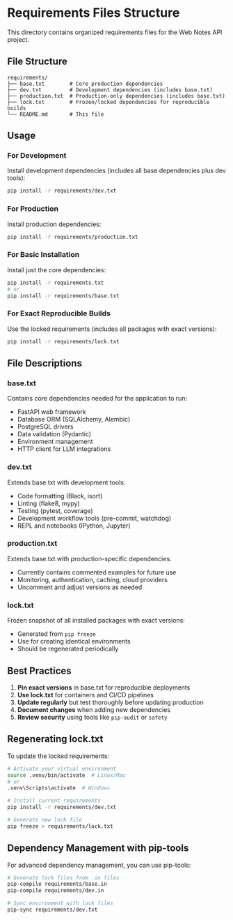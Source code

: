 # Requirements Files Structure

This directory contains organized requirements files for the Web Notes API project.

## File Structure

```
requirements/
├── base.txt        # Core production dependencies
├── dev.txt         # Development dependencies (includes base.txt)
├── production.txt  # Production-only dependencies (includes base.txt)
├── lock.txt        # Frozen/locked dependencies for reproducible builds
└── README.md       # This file
```

## Usage

### For Development
Install development dependencies (includes all base dependencies plus dev tools):
```bash
pip install -r requirements/dev.txt
```

### For Production
Install production dependencies:
```bash
pip install -r requirements/production.txt
```

### For Basic Installation
Install just the core dependencies:
```bash
pip install -r requirements.txt
# or
pip install -r requirements/base.txt
```

### For Exact Reproducible Builds
Use the locked requirements (includes all packages with exact versions):
```bash
pip install -r requirements/lock.txt
```

## File Descriptions

### base.txt
Contains core dependencies needed for the application to run:
- FastAPI web framework
- Database ORM (SQLAlchemy, Alembic)
- PostgreSQL drivers
- Data validation (Pydantic)
- Environment management
- HTTP client for LLM integrations

### dev.txt
Extends base.txt with development tools:
- Code formatting (Black, isort)
- Linting (flake8, mypy)
- Testing (pytest, coverage)
- Development workflow tools (pre-commit, watchdog)
- REPL and notebooks (IPython, Jupyter)

### production.txt
Extends base.txt with production-specific dependencies:
- Currently contains commented examples for future use
- Monitoring, authentication, caching, cloud providers
- Uncomment and adjust versions as needed

### lock.txt
Frozen snapshot of all installed packages with exact versions:
- Generated from `pip freeze`
- Use for creating identical environments
- Should be regenerated periodically

## Best Practices

1. **Pin exact versions** in base.txt for reproducible deployments
2. **Use lock.txt** for containers and CI/CD pipelines
3. **Update regularly** but test thoroughly before updating production
4. **Document changes** when adding new dependencies
5. **Review security** using tools like `pip-audit` or `safety`

## Regenerating lock.txt

To update the locked requirements:
```bash
# Activate your virtual environment
source .venv/bin/activate  # Linux/Mac
# or
.venv\Scripts\activate  # Windows

# Install current requirements
pip install -r requirements/dev.txt

# Generate new lock file
pip freeze > requirements/lock.txt
```

## Dependency Management with pip-tools

For advanced dependency management, you can use pip-tools:
```bash
# Generate lock files from .in files
pip-compile requirements/base.in
pip-compile requirements/dev.in

# Sync environment with lock files
pip-sync requirements/dev.txt
```
